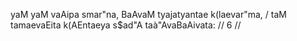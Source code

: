 yaM yaM vaAipa smar"na, BaAvaM tyajatyantae k(laevar"ma, /
taM tamaevaEita k(AEntaeya s$ad"A taà"AvaBaAivata: // 6 //
